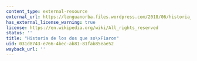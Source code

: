 ```yaml
---
content_type: external-resource
external_url: https://lenguanorba.files.wordpress.com/2018/06/historia_borges.pdf
has_external_license_warning: true
license: https://en.wikipedia.org/wiki/All_rights_reserved
status: ''
title: "Historia de los dos que so\xF1aron"
uid: 031d8743-e766-4bec-ab81-81fab85eae52
wayback_url: ''
---
```

